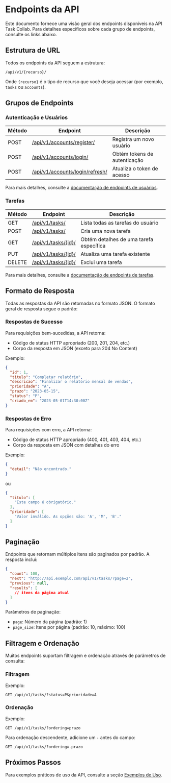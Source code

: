 # Endpoints da API

Este documento fornece uma visão geral dos endpoints disponíveis na API Task Collab. Para detalhes específicos sobre cada grupo de endpoints, consulte os links abaixo.

## Estrutura de URL

Todos os endpoints da API seguem a estrutura:

```
/api/v1/{recurso}/
```

Onde `{recurso}` é o tipo de recurso que você deseja acessar (por exemplo, `tasks` ou `accounts`).

## Grupos de Endpoints

### Autenticação e Usuários

| Método | Endpoint | Descrição |
|--------|----------|-----------|
| POST | [/api/v1/accounts/register/](./endpoints/users.md#registro) | Registra um novo usuário |
| POST | [/api/v1/accounts/login/](./endpoints/users.md#login) | Obtém tokens de autenticação |
| POST | [/api/v1/accounts/login/refresh/](./endpoints/users.md#atualização-de-token) | Atualiza o token de acesso |

Para mais detalhes, consulte a [documentação de endpoints de usuários](./endpoints/users.md).

### Tarefas

| Método | Endpoint | Descrição |
|--------|----------|-----------|
| GET | [/api/v1/tasks/](./endpoints/tasks.md#listar-tarefas) | Lista todas as tarefas do usuário |
| POST | [/api/v1/tasks/](./endpoints/tasks.md#criar-tarefa) | Cria uma nova tarefa |
| GET | [/api/v1/tasks/{id}/](./endpoints/tasks.md#obter-tarefa) | Obtém detalhes de uma tarefa específica |
| PUT | [/api/v1/tasks/{id}/](./endpoints/tasks.md#atualizar-tarefa) | Atualiza uma tarefa existente |
| DELETE | [/api/v1/tasks/{id}/](./endpoints/tasks.md#excluir-tarefa) | Exclui uma tarefa |

Para mais detalhes, consulte a [documentação de endpoints de tarefas](./endpoints/tasks.md).

## Formato de Resposta

Todas as respostas da API são retornadas no formato JSON. O formato geral de resposta segue o padrão:

### Respostas de Sucesso

Para requisições bem-sucedidas, a API retorna:

- Código de status HTTP apropriado (200, 201, 204, etc.)
- Corpo da resposta em JSON (exceto para 204 No Content)

Exemplo:
```json
{
  "id": 1,
  "titulo": "Completar relatório",
  "descricao": "Finalizar o relatório mensal de vendas",
  "prioridade": "A",
  "prazo": "2023-05-15",
  "status": "P",
  "criado_em": "2023-05-01T14:30:00Z"
}
```

### Respostas de Erro

Para requisições com erro, a API retorna:

- Código de status HTTP apropriado (400, 401, 403, 404, etc.)
- Corpo da resposta em JSON com detalhes do erro

Exemplo:
```json
{
  "detail": "Não encontrado."
}
```

ou

```json
{
  "titulo": [
    "Este campo é obrigatório."
  ],
  "prioridade": [
    "Valor inválido. As opções são: 'A', 'M', 'B'."
  ]
}
```

## Paginação

Endpoints que retornam múltiplos itens são paginados por padrão. A resposta inclui:

```json
{
  "count": 100,
  "next": "http://api.exemplo.com/api/v1/tasks/?page=2",
  "previous": null,
  "results": [
    // itens da página atual
  ]
}
```

Parâmetros de paginação:
- `page`: Número da página (padrão: 1)
- `page_size`: Itens por página (padrão: 10, máximo: 100)

## Filtragem e Ordenação

Muitos endpoints suportam filtragem e ordenação através de parâmetros de consulta:

### Filtragem

Exemplo:
```
GET /api/v1/tasks/?status=P&prioridade=A
```

### Ordenação

Exemplo:
```
GET /api/v1/tasks/?ordering=prazo
```

Para ordenação descendente, adicione um `-` antes do campo:
```
GET /api/v1/tasks/?ordering=-prazo
```

## Próximos Passos

Para exemplos práticos de uso da API, consulte a seção [Exemplos de Uso](./examples.md).